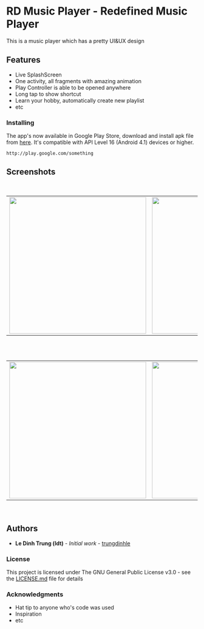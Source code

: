 # RD Music Player - Redefined Music Player
This is a  music player which has a pretty UI&UX design
## Features

* Live SplashScreen
* One activity, all fragments with amazing animation
* Play Controller is able to be opened anywhere
* Long tap to show shortcut
* Learn your hobby, automatically create new playlist
* etc

### Installing
The app's now available in Google Play Store, download and install apk file from [here](http://play.google.com/something). It's compatible with API Level 16 (Android 4.1) devices or higher.
```
http://play.google.com/something
```
## Screenshots
</br>
<div align="center">
   <table align="center" border="0" >
  <tr>
    <td>
<img width="360"
src="https://user-images.githubusercontent.com/33343210/32426887-e96a4994-c2ef-11e7-8421-c28da963cd33.png"/>
       <td><img width="360"
src="https://user-images.githubusercontent.com/33343210/32426889-ea49786c-c2ef-11e7-9f55-f7d2de63f375.png"/>
    </td>
     <td> <img width="360"
src="https://user-images.githubusercontent.com/33343210/32367540-085bf45c-c0b5-11e7-9a2f-d9fc0c1bb196.gif"/></td>
  </table>
  </div>
</br>
<div align="center">
  <table align="center" border="0" >
  <tr>
    <td> <img width="360"
src="https://user-images.githubusercontent.com/33343210/32426891-eb9b271a-c2ef-11e7-8328-036b5ba93715.png"/></td>
     <td> <img width="360"
src="https://user-images.githubusercontent.com/33343210/32426900-f12facbe-c2ef-11e7-87b6-d75bba32c03e.png"/></td>
     <td> <img width="360"
src="https://user-images.githubusercontent.com/33343210/32426896-ecd40b42-c2ef-11e7-8645-f668d22a8925.png"/></td>
  </tr>
</table>
  </div>
</br>

## Authors

* **Le Dinh Trung (ldt)** - *Initial work* - [trungdinhle](https://github.com/trungdinhle)


### License

This project is licensed under The GNU General Public License v3.0 - see the [LICENSE.md](/LICENSE) file for details

### Acknowledgments

* Hat tip to anyone who's code was used
* Inspiration
* etc

